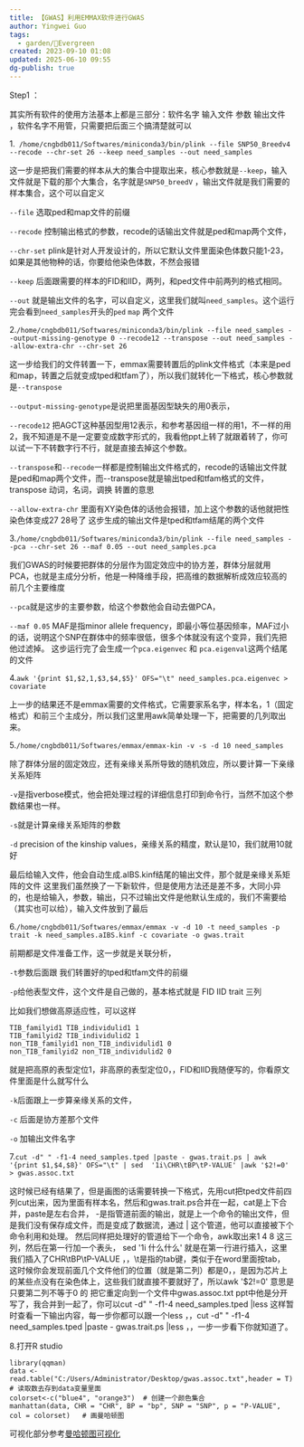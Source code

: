 ```yaml
---
title: 【GWAS】利用EMMAX软件进行GWAS
author: Yingwei Guo
tags:
  - garden/🌳Evergreen
created: 2023-09-10 01:08
updated: 2025-06-10 09:55
dg-publish: true
---
```






Step1 ：


其实所有软件的使用方法基本上都是三部分：软件名字    输入文件   参数    输出文件   ，软件名字不用管，只需要把后面三个搞清楚就可以

1.` /home/cngbdb011/Softwares/miniconda3/bin/plink --file SNP50_Breedv4 --recode --chr-set 26 --keep need_samples --out need_samples`

这一步是把我们需要的样本从大的集合中提取出来，核心参数就是`--keep`，输入文件就是下载的那个大集合，名字就是`SNP50_breedV`  ，输出文件就是我们需要的样本集合，这个可以自定义

 `--file` 选取ped和map文件的前缀

 `--recode` 控制输出格式的参数，recode的话输出文件就是ped和map两个文件，

 `--chr-set` plink是针对人开发设计的，所以它默认文件里面染色体数只能1-23，如果是其他物种的话，你要给他染色体数，不然会报错

 `--keep` 后面跟需要的样本的FID和IID，两列，和ped文件中前两列的格式相同。

 `--out`  就是输出文件的名字，可以自定义，这里我们就叫`need_samples`。这个运行完会看到`need_samples`开头的`ped` `map` 两个文件

2.`/home/cngbdb011/Softwares/miniconda3/bin/plink --file need_samples --output-missing-genotype 0 --recode12 --transpose --out need_samples --allow-extra-chr --chr-set 26`

 这一步给我们的文件转置一下，emmax需要转置后的plink文件格式（本来是ped和map，转置之后就变成tped和tfam了），所以我们就转化一下格式，核心参数就是`--transpose`
 
 `--output-missing-genotype`是说把里面基因型缺失的用0表示，

 `--recode12` 把AGCT这种基因型用12表示，和参考基因组一样的用1，不一样的用2，我不知道是不是一定要变成数字形式的，我看他ppt上转了就跟着转了，你可以试一下不转数字行不行，就是直接去掉这个参数。

 `--transpose`和`--recode`一样都是控制输出文件格式的，recode的话输出文件就是ped和map两个文件，而--transpose就是输出tped和tfam格式的文件，transpose  动词，名词，调换 转置的意思

 `--allow-extra-chr` 里面有XY染色体的话他会报错，加上这个参数的话他就把性染色体变成27 28号了
 这步生成的输出文件是tped和tfam结尾的两个文件

3.`/home/cngbdb011/Softwares/miniconda3/bin/plink --file need_samples --pca --chr-set 26 --maf 0.05 --out need_samples.pca`

 我们GWAS的时候要把群体的分层作为固定效应中的协方差，群体分层就用PCA，也就是主成分分析，他是一种降维手段，把高维的数据解析成效应较高的前几个主要维度

 `--pca`就是这步的主要参数，给这个参数他会自动去做PCA，

 `--maf 0.05` MAF是指minor allele frequency，即最小等位基因频率，MAF过小的话，说明这个SNP在群体中的频率很低，很多个体就没有这个变异，我们先把他过滤掉。
 这步运行完了会生成一个`pca.eigenvec` 和 `pca.eigenval`这两个结尾的文件


4.`awk '{print $1,$2,1,$3,$4,$5}' OFS="\t" need_samples.pca.eigenvec > covariate`

上一步的结果还不是emmax需要的文件格式，它需要家系名字，样本名，1（固定格式）和前三个主成分，所以我们这里用awk简单处理一下，把需要的几列取出来。

5.`/home/cngbdb011/Softwares/emmax/emmax-kin -v -s -d 10 need_samples`

除了群体分层的固定效应，还有亲缘关系所导致的随机效应，所以要计算一下亲缘关系矩阵

 `-v`是指verbose模式，他会把处理过程的详细信息打印到命令行，当然不加这个参数结果也一样。

 `-s`就是计算亲缘关系矩阵的参数

 `-d` precision of the kinship values，亲缘关系的精度，默认是10，我们就用10就好

 最后给输入文件，他会自动生成.aIBS.kinf结尾的输出文件，那个就是亲缘关系矩阵的文件
 这里我们虽然换了一下新软件，但是使用方法还是差不多，大同小异的，也是给输入，参数，输出，只不过输出文件是他默认生成的，我们不需要给（其实也可以给），输入文件放到了最后

6.`/home/cngbdb011/Softwares/emmax/emmax -v -d 10 -t need_samples -p trait -k need_samples.aIBS.kinf -c covariate -o gwas.trait`

前期都是文件准备工作，这一步就是关联分析，

 `-t`参数后面跟 我们转置好的tped和tfam文件的前缀

 `-p`给他表型文件，这个文件是自己做的，基本格式就是 FID IID trait 三列

 比如我们想做高原适应性，可以这样
```
TIB_familyid1 TIB_individulid1 1
TIB_familyid2 TIB_individulid2 1
non_TIB_familyid1 non_TIB_individulid1 0
non_TIB_familyid2 non_TIB_individulid2 0
```

 就是把高原的表型定位1，非高原的表型定位0，，FID和IID我随便写的，你看原文件里面是什么就写什么

 `-k`后面跟上一步算亲缘关系的文件，

 `-c` 后面是协方差那个文件 
 
 `-o` 加输出文件名字

7.`cut -d" " -f1-4 need_samples.tped |paste - gwas.trait.ps | awk '{print $1,$4,$8}' OFS="\t" | sed  '1i\CHR\tBP\tP-VALUE' |awk '$2!=0' > gwas.assoc.txt`

这时候已经有结果了，但是画图的话需要转换一下格式，先用cut把tped文件前四列cut出来，因为里面有样本名，然后和gwas.trait.ps合并在一起，cat是上下合并，paste是左右合并， -是指管道前面的输出，就是上一个命令的输出文件，但是我们没有保存成文件，而是变成了数据流，通过 | 这个管道，他可以直接被下个命令利用和处理。
 然后同样把处理好的管道给下一个命令，awk取出来1 4 8 这三列，然后在第一行加一个表头， sed '1i 什么什么'  就是在第一行进行插入，这里我们插入了CHR\tBP\tP-VALUE  ，，\t是指的tab键，类似于在word里面按tab，
 这时候你会发现前面几个文件他们的位置（就是第二列）都是0，，是因为芯片上的某些点没有在染色体上，这些我们就直接不要就好了，所以awk '$2!=0' 意思是只要第二列不等于0 的  把它重定向到一个文件中gwas.assoc.txt
 ppt中他是分开写了，我合并到一起了，你可以cut -d" " -f1-4 need_samples.tped |less 这样暂时查看一下输出内容，每一步你都可以跟一个less  ，，cut -d" " -f1-4 need_samples.tped |paste - gwas.trait.ps |less  ，，一步一步看下你就知道了。

 8.打开R studio
```
library(qqman)
data <- read.table("C:/Users/Administrator/Desktop/gwas.assoc.txt",header = T) # 读取数去存到data变量里面
colorset<-c("blue4", "orange3")  # 创建一个颜色集合
manhattan(data, CHR = "CHR", BP = "bp", SNP = "SNP", p = "P-VALUE", col = colorset)   # 画曼哈顿图
```

可视化部分参考[曼哈顿图可视化](曼哈顿图可视化.md)



